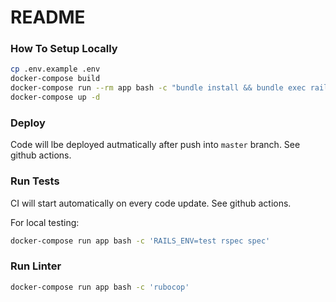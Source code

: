 # README

### How To Setup Locally

```bash
cp .env.example .env
docker-compose build
docker-compose run --rm app bash -c "bundle install && bundle exec rails db:create db:migrate db:seed && yarn --check-files"
docker-compose up -d
```

### Deploy 

Code will lbe deployed autmatically after push into `master` branch. See github actions.

### Run Tests

CI will start automatically on every code update. See github actions.

For local testing:
```bash
docker-compose run app bash -c 'RAILS_ENV=test rspec spec'
```

### Run Linter

```bash
docker-compose run app bash -c 'rubocop'
```
